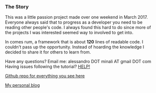 ### The Story

This was a little passion project made over one weekend in March 2017. Everyone always said that to progress as a developer you need to be reading other people's code. I always found this hard to do since more of the projects I was interested seemed way to involved to get into.

In comes rum, a framework that is about **120** lines of readable code. I couldn't pass up the opportunity. Instead of hoarding the knowledge I decided to share it for others to learn from.

Have any questions? Email me: alessandro DOT minali AT gmail DOT com  
Having issues following the tutorial? <a href="/help" target="_blank">HELP!</a>


<a href="https://github.com/AlessandroMinali/rye" target="_blank">Github repo for everything you see here</a>


<a href="https://alessandrominali.github.io" target="_blank">My personal blog</a>